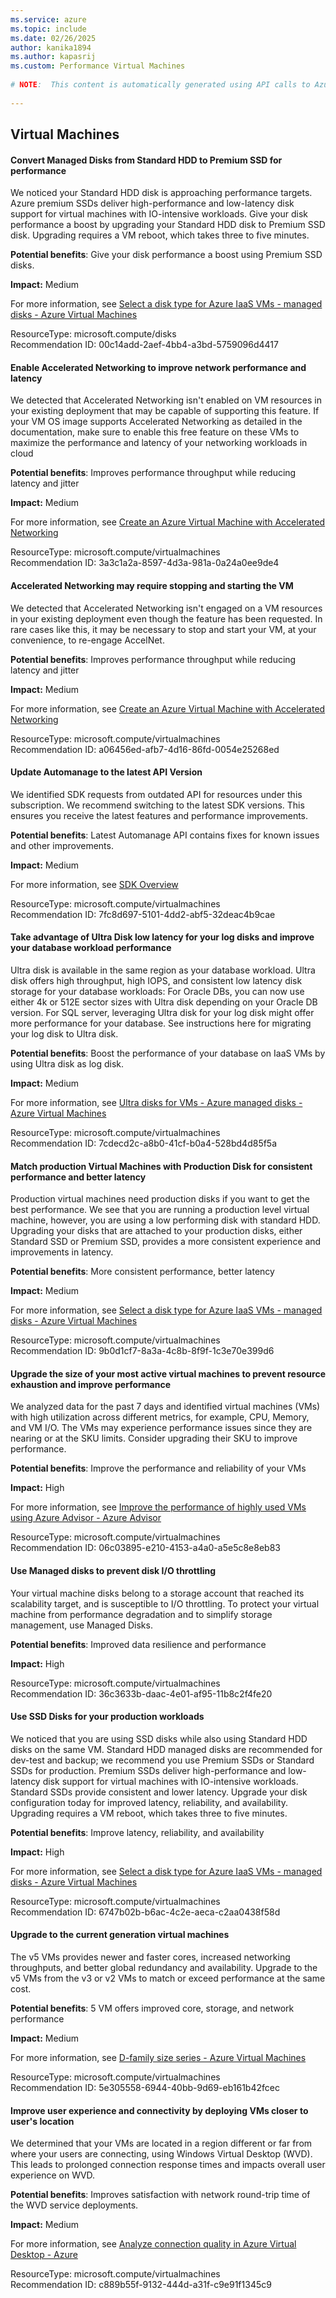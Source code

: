 ```yaml
---
ms.service: azure
ms.topic: include
ms.date: 02/26/2025
author: kanika1894
ms.author: kapasrij
ms.custom: Performance Virtual Machines
  
# NOTE:  This content is automatically generated using API calls to Azure. Any edits made on these files will be overwritten in the next run of the script. 
  
---
```

  
## Virtual Machines  
  
<!--00c14add-2aef-4bb4-a3bd-5759096d4417_begin-->

#### Convert Managed Disks from Standard HDD to Premium SSD for performance  
  
We noticed your Standard HDD disk is approaching performance targets. Azure premium SSDs deliver high-performance and low-latency disk support for virtual machines with IO-intensive workloads. Give your disk performance a boost by upgrading your Standard HDD disk to Premium SSD disk. Upgrading requires a VM reboot, which takes three to five minutes.  
  
**Potential benefits**: Give your disk performance a boost using Premium SSD disks.  

**Impact:** Medium
  
For more information, see [Select a disk type for Azure IaaS VMs - managed disks - Azure Virtual Machines](/azure/virtual-machines/windows/disks-types#premium-ssd)  

ResourceType: microsoft.compute/disks  
Recommendation ID: 00c14add-2aef-4bb4-a3bd-5759096d4417  


<!--00c14add-2aef-4bb4-a3bd-5759096d4417_end-->

<!--3a3c1a2a-8597-4d3a-981a-0a24a0ee9de4_begin-->

#### Enable Accelerated Networking to improve network performance and latency  
  
We detected that Accelerated Networking isn't enabled on VM resources in your existing deployment that may be capable of supporting this feature. If your VM OS image supports Accelerated Networking as detailed in the documentation, make sure to enable this free feature on these VMs to maximize the performance and latency of your networking workloads in cloud  
  
**Potential benefits**: Improves performance throughput while reducing latency and jitter  

**Impact:** Medium
  
For more information, see [Create an Azure Virtual Machine with Accelerated Networking](/azure/virtual-network/create-vm-accelerated-networking-cli#enable-accelerated-networking-on-existing-vms)  

ResourceType: microsoft.compute/virtualmachines  
Recommendation ID: 3a3c1a2a-8597-4d3a-981a-0a24a0ee9de4  


<!--3a3c1a2a-8597-4d3a-981a-0a24a0ee9de4_end-->

<!--a06456ed-afb7-4d16-86fd-0054e25268ed_begin-->

#### Accelerated Networking may require stopping and starting the VM  
  
We detected that Accelerated Networking isn't engaged on a VM resources in your existing deployment even though the feature has been requested. In rare cases like this, it may be necessary to stop and start your VM, at your convenience, to re-engage AccelNet.  
  
**Potential benefits**: Improves performance throughput while reducing latency and jitter  

**Impact:** Medium
  
For more information, see [Create an Azure Virtual Machine with Accelerated Networking](/azure/virtual-network/create-vm-accelerated-networking-cli#enable-accelerated-networking-on-existing-vms)  

ResourceType: microsoft.compute/virtualmachines  
Recommendation ID: a06456ed-afb7-4d16-86fd-0054e25268ed  


<!--a06456ed-afb7-4d16-86fd-0054e25268ed_end-->

<!--7fc8d697-5101-4dd2-abf5-32deac4b9cae_begin-->

#### Update Automanage to the latest API Version  
  
We identified SDK requests from outdated API for resources under this subscription. We recommend switching to the latest SDK versions. This ensures you receive the latest features and performance improvements.  
  
**Potential benefits**: Latest Automanage API contains fixes for known issues and other improvements.  

**Impact:** Medium
  
For more information, see [SDK Overview](/azure/automanage/reference-sdk)  

ResourceType: microsoft.compute/virtualmachines  
Recommendation ID: 7fc8d697-5101-4dd2-abf5-32deac4b9cae  


<!--7fc8d697-5101-4dd2-abf5-32deac4b9cae_end-->

<!--7cdecd2c-a8b0-41cf-b0a4-528bd4d85f5a_begin-->

#### Take advantage of Ultra Disk low latency for your log disks and improve your database workload performance  
  
Ultra disk is available in the same region as your database workload. Ultra disk offers high throughput, high IOPS, and consistent low latency disk storage for your database workloads: For Oracle DBs, you can now use either 4k or 512E sector sizes with Ultra disk depending on your Oracle DB version. For SQL server, leveraging Ultra disk for your log disk might offer more performance for your database. See instructions here for migrating your log disk to Ultra disk.  
  
**Potential benefits**: Boost the performance of your database on IaaS VMs by using Ultra disk as log disk.  

**Impact:** Medium
  
For more information, see [Ultra disks for VMs - Azure managed disks - Azure Virtual Machines](/azure/virtual-machines/disks-enable-ultra-ssd?tabs=azure-portal)  

ResourceType: microsoft.compute/virtualmachines  
Recommendation ID: 7cdecd2c-a8b0-41cf-b0a4-528bd4d85f5a  


<!--7cdecd2c-a8b0-41cf-b0a4-528bd4d85f5a_end-->

<!--9b0d1cf7-8a3a-4c8b-8f9f-1c3e70e399d6_begin-->

#### Match production Virtual Machines with Production Disk for consistent performance and better latency  
  
Production virtual machines need production disks if you want to get the best performance. We see that you are running a production level virtual machine, however, you are using a low performing disk with standard HDD. Upgrading your disks that are attached to your production disks, either Standard SSD or Premium SSD, provides a more consistent experience and improvements in latency.  
  
**Potential benefits**: More consistent performance, better latency  

**Impact:** Medium
  
For more information, see [Select a disk type for Azure IaaS VMs - managed disks - Azure Virtual Machines](/azure/virtual-machines/windows/disks-types#disk-comparison)  

ResourceType: microsoft.compute/virtualmachines  
Recommendation ID: 9b0d1cf7-8a3a-4c8b-8f9f-1c3e70e399d6  


<!--9b0d1cf7-8a3a-4c8b-8f9f-1c3e70e399d6_end-->

<!--06c03895-e210-4153-a4a0-a5e5c8e8eb83_begin-->

#### Upgrade the size of your most active virtual machines to prevent resource exhaustion and improve performance  
  
We analyzed data for the past 7 days and identified virtual machines (VMs) with high utilization across different metrics, for example, CPU, Memory, and VM I/O. The VMs may experience performance issues since they are nearing or at the SKU limits. Consider upgrading their SKU to improve performance.  
  
**Potential benefits**: Improve the performance and reliability of your VMs  

**Impact:** High
  
For more information, see [Improve the performance of highly used VMs using Azure Advisor - Azure Advisor](https://aka.ms/aa_resizehighusagevmrec_learnmore)  

ResourceType: microsoft.compute/virtualmachines  
Recommendation ID: 06c03895-e210-4153-a4a0-a5e5c8e8eb83  


<!--06c03895-e210-4153-a4a0-a5e5c8e8eb83_end-->

<!--36c3633b-daac-4e01-af95-11b8c2f4fe20_begin-->

#### Use Managed disks to prevent disk I/O throttling  
  
Your virtual machine disks belong to a storage account that reached its scalability target, and is susceptible to I/O throttling. To protect your virtual machine from performance degradation and to simplify storage management, use Managed Disks.  
  
**Potential benefits**: Improved data resilience and performance  

**Impact:** High
  
  

ResourceType: microsoft.compute/virtualmachines  
Recommendation ID: 36c3633b-daac-4e01-af95-11b8c2f4fe20  


<!--36c3633b-daac-4e01-af95-11b8c2f4fe20_end-->

<!--6747b02b-b6ac-4c2e-aeca-c2aa0438f58d_begin-->

#### Use SSD Disks for your production workloads  
  
We noticed that you are using SSD disks while also using Standard HDD disks on the same VM. Standard HDD managed disks are recommended for dev-test and backup; we recommend you use Premium SSDs or Standard SSDs for production. Premium SSDs deliver high-performance and low-latency disk support for virtual machines with IO-intensive workloads. Standard SSDs provide consistent and lower latency. Upgrade your disk configuration today for improved latency, reliability, and availability. Upgrading requires a VM reboot, which takes three to five minutes.  
  
**Potential benefits**: Improve latency, reliability, and availability  

**Impact:** High
  
For more information, see [Select a disk type for Azure IaaS VMs - managed disks - Azure Virtual Machines](/azure/virtual-machines/windows/disks-types#disk-comparison)  

ResourceType: microsoft.compute/virtualmachines  
Recommendation ID: 6747b02b-b6ac-4c2e-aeca-c2aa0438f58d  


<!--6747b02b-b6ac-4c2e-aeca-c2aa0438f58d_end-->

<!--5e305558-6944-40bb-9d69-eb161b42fcec_begin-->

#### Upgrade to the current generation virtual machines  
  
The v5 VMs provides newer and faster cores, increased networking throughputs, and better global redundancy and availability. Upgrade to the v5 VMs from the v3 or v2 VMs to match or exceed performance at the same cost.  
  
**Potential benefits**: 5 VM offers improved core, storage, and network performance  

**Impact:** Medium
  
For more information, see [D-family size series - Azure Virtual Machines](https://aka.ms/AAsjnij)  

ResourceType: microsoft.compute/virtualmachines  
Recommendation ID: 5e305558-6944-40bb-9d69-eb161b42fcec  


<!--5e305558-6944-40bb-9d69-eb161b42fcec_end-->

<!--c889b55f-9132-444d-a31f-c9e91f1345c9_begin-->

#### Improve user experience and connectivity by deploying VMs closer to user's location  
  
We determined that your VMs are located in a region different or far from where your users are connecting, using Windows Virtual Desktop (WVD). This leads to prolonged connection response times and impacts overall user experience on WVD.  
  
**Potential benefits**: Improves satisfaction with network round-trip time of the WVD service deployments.  

**Impact:** Medium
  
For more information, see [Analyze connection quality in Azure Virtual Desktop - Azure](/azure/virtual-desktop/connection-latency)  

ResourceType: microsoft.compute/virtualmachines  
Recommendation ID: c889b55f-9132-444d-a31f-c9e91f1345c9  


<!--c889b55f-9132-444d-a31f-c9e91f1345c9_end-->

<!--articleBody-->
